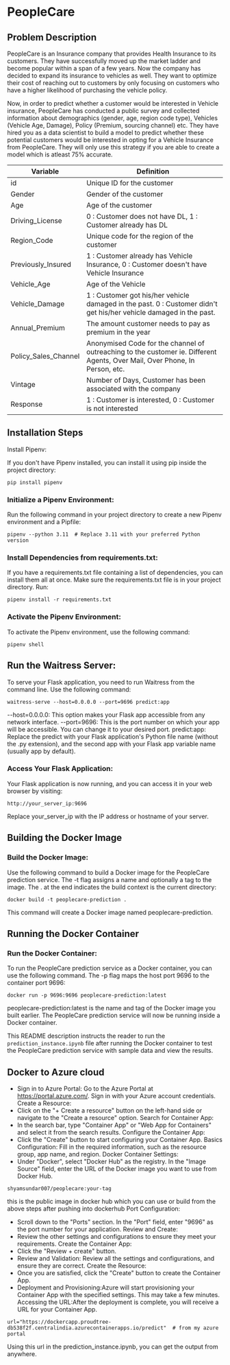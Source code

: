 # PeopleCare

## Problem Description

PeopleCare is an Insurance company that provides Health Insurance to its customers. They have successfully moved up the market ladder and become popular within a span of a few years. Now the company has decided to expand its insurance to vehicles as well. They want to optimize their cost of reaching out to customers by only focusing on customers who have a higher likelihood of purchasing the vehicle policy.

Now, in order to predict whether a customer would be interested in Vehicle insurance, PeopleCare has conducted a public survey and collected information about demographics (gender, age, region code type), Vehicles (Vehicle Age, Damage), Policy (Premium, sourcing channel) etc. They have hired you as a data scientist to build a model to predict whether these potential customers would be interested in opting for a Vehicle Insurance from PeopleCare. They will only use this strategy if you are able to create a model which is atleast 75% accurate.

| **Variable** | **Definition** |
| --- | --- |
| id | Unique ID for the customer |
| Gender | Gender of the customer |
| Age | Age of the customer |
| Driving\_License | 0 : Customer does not have DL, 1 : Customer already has DL |
| Region\_Code | Unique code for the region of the customer |
| Previously\_Insured | 1 : Customer already has Vehicle Insurance, 0 : Customer doesn't have Vehicle Insurance |
| Vehicle\_Age | Age of the Vehicle  |
| Vehicle\_Damage | 1 : Customer got his/her vehicle damaged in the past. 0 : Customer didn't get his/her vehicle damaged in the past. |
| Annual\_Premium | The amount customer needs to pay as premium in the year |
| Policy\_Sales\_Channel | Anonymised Code for the channel of outreaching to the customer ie. Different Agents, Over Mail, Over Phone, In Person, etc. |
| Vintage | Number of Days, Customer has been associated with the company |
| Response | 1 :  Customer is interested, 0 : Customer is not interested |

## Installation Steps
Install Pipenv:

If you don't have Pipenv installed, you can install it using pip inside the project directory:
``````
pip install pipenv
```````

### Initialize a Pipenv Environment:

Run the following command in your project directory to create a new Pipenv environment and a Pipfile:

``````
pipenv --python 3.11  # Replace 3.11 with your preferred Python version
``````
### Install Dependencies from requirements.txt:

If you have a requirements.txt file containing a list of dependencies, you can install them all at once. Make sure the requirements.txt file is in your project directory. Run:
``````
pipenv install -r requirements.txt
``````

### Activate the Pipenv Environment:

To activate the Pipenv environment, use the following command:
``````
pipenv shell
``````

## Run the Waitress Server:

To serve your Flask application, you need to run Waitress from the command line. Use the following command:

``````
waitress-serve --host=0.0.0.0 --port=9696 predict:app
``````
--host=0.0.0.0: This option makes your Flask app accessible from any network interface.
--port=9696: This is the port number on which your app will be accessible. You can change it to your desired port.
predict:app: Replace the predict with your Flask application's Python file name (without the .py extension), and the second app with your Flask app variable name (usually app by default).

### Access Your Flask Application:

Your Flask application is now running, and you can access it in your web browser by visiting:

``````
http://your_server_ip:9696
``````
Replace your_server_ip with the IP address or hostname of your server.

## Building the Docker Image

### Build the Docker Image:

Use the following command to build a Docker image for the PeopleCare prediction service. The -t flag assigns a name and optionally a tag to the image. The . at the end indicates the build context is the current directory:

``````
docker build -t peoplecare-prediction .
``````
This command will create a Docker image named peoplecare-prediction.

## Running the Docker Container

### Run the Docker Container:

To run the PeopleCare prediction service as a Docker container, you can use the following command. The -p flag maps the host port 9696 to the container port 9696:

``````
docker run -p 9696:9696 peoplecare-prediction:latest
``````
peoplecare-prediction:latest is the name and tag of the Docker image you built earlier.
The PeopleCare prediction service will now be running inside a Docker container.


This README description instructs the reader to run the `prediction_instance.ipynb` file after running the Docker container to test the PeopleCare prediction service with sample data and view the results.


## Docker to Azure cloud

- Sign in to Azure Portal:
 Go to the Azure Portal at https://portal.azure.com/.
Sign in with your Azure account credentials.
Create a Resource:
- Click on the "+ Create a resource" button on the left-hand side or navigate to the "Create a resource" option.
Search for Container App:
- In the search bar, type "Container App" or "Web App for Containers" and select it from the search results.
Configure the Container App:
- Click the "Create" button to start configuring your Container App.
Basics Configuration:
Fill in the required information, such as the resource group, app name, and region.
Docker Container Settings:
- Under "Docker", select "Docker Hub" as the registry.
In the "Image Source" field, enter the URL of the Docker image you want to use from Docker Hub.
```
shyamsundar007/peoplecare:your-tag  
```
this is the public image in docker hub which you can use or build from the above steps after pushing into dockerhub
Port Configuration:
- Scroll down to the "Ports" section. In the "Port" field, enter "9696" as the port number for your application.
Review and Create:
- Review the other settings and configurations to ensure they meet your requirements.
Create the Container App:
- Click the "Review + create" button.
- Review and Validation: Review all the settings and configurations, and ensure they are correct.
Create the Resource:
- Once you are satisfied, click the "Create" button to create the Container App.
- Deployment and Provisioning:Azure will start provisioning your Container App with the specified settings. This may take a few minutes.
Accessing the URL:After the deployment is complete, you will receive a URL for your Container App.
```
url="https://dockercapp.proudtree-db538f2f.centralindia.azurecontainerapps.io/predict"  # from my azure portal 
```
Using this url in the prediction_instance.ipynb, you can get the output from anywhere.